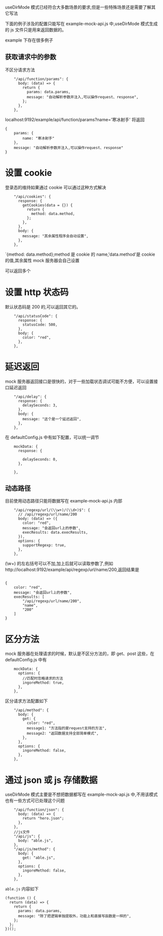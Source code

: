 useDirMode 模式已经符合大多数场景的要求,但是一些特殊场景还是需要了解其它写法

下面的例子涉及的配置只能写在 example-mock-api.js 中,useDirMode 模式生成的 js 文件只是用来返回数据的。

example 下存在很多例子

## 获取请求中的参数

不区分请求方法

```
    "/api/function/params": {
      body: (data) => {
        return {
          params: data.params,
          message: "自动解析参数并注入,可以操作request、response",
        };
      },
    },
```

localhost:9192/example/api/function/params?name='寒冰射手' 将返回

```
{
    params: {
        name: "寒冰射手"
    },
    message: "自动解析参数并注入,可以操作request、response"
}
```

# 设置 cookie

登录态的维持如果通过 cookie 可以通过这种方式解决

```
    "/api/cookies": {
      response: {
        getCookies(data = {}) {
          return {
            method: data.method,
          };
        },
      },
      body: {
        message: "其余属性程序会自动设置",
      },
    },
```

`{method: data.method};method 是 cookie 的 name,'data.method'是 cookie 的值,其余属性 mock 服务器会自己设置

可以返回多个

# 设置 http 状态码

默认状态码是 200 的,可以返回其它的。

```
    "/api/statusCode": {
      response: {
        statusCode: 500,
      },
      body: {
        color: "red",
      },
    },
```

# 延迟返回

mock 服务器返回接口是很快的，对于一些加载状态调试可能不方便，可以设置接口延迟返回

```
    "/api/delay": {
      response: {
        delaySeconds: 3,
      },
      body: {
        message: "这个是一个延迟返回",
      },
    },
```

在 defaultConfig.js 中有如下配置，可以统一调节

```
    mockData: {
      response: {

        delaySeconds: 0,
      },

    },
```

## 动态路径

目前使用动态路径只能将数据写在 example-mock-api.js 内部

```
    "/api/regexp/url/(\\w+)/(\\d+)$": {
      // /api/regexp/url/name/200
      body: (data) => ({
        color: "red",
        message: "会返回url上的参数",
        execResults: data.execResults,
      }),
      options: {
        supportRegexp: true,
      },
    },
```

(\\w+) 的左右括号可以不加,加上后就可以读取参数了,例如 http://localhost:9192/example/api/regexp/url/name/200,返回结果是

```

{
    color: "red",
    message: "会返回url上的参数",
    execResults: [
        "/api/regexp/url/name/200",
        "name",
        "200"
    ]
}
```

# 区分方法

mock 服务器在处理请求的时候，默认是不区分方法的，即 get、post 这些，在 defaultConfig.js 中有

```
    mockData: {
      options: {
        //匹配时忽略请求的方法
        ingoreMethod: true,
      },
    },
```

区分请求方法配置如下

```
    "/api/method": {
      body: {
        get: {
          color: "red",
          message1: "方法指的是request支持的方法",
          message2: "返回数据支持全部简单模式",
        },
      },
      options: {
        ingoreMethod: false,
      },
    },
```

# 通过 json 或 js 存储数据

useDirMode 模式主要是不想把数据都写在 example-mock-api.js 中,不用该模式也有一些方式可已处理这个问题

```
    "/api/function/json": {
      body: (data) => {
        return "hero.json";
      },
    },
    //js文件
    "/api/js": {
      body: "able.js",
    },
    "/api/js/method": {
      body: {
        get: "able.js",
      },
      options: {
        ingoreMethod: false,
      },
    },
```

`able.js` 内容如下

```
(function () {
  return (data) => {
    return {
      params: data.params,
      message: "除了把逻辑单独提取外，功能上和直接写函数是一样的",
    };
  };
})();

```
